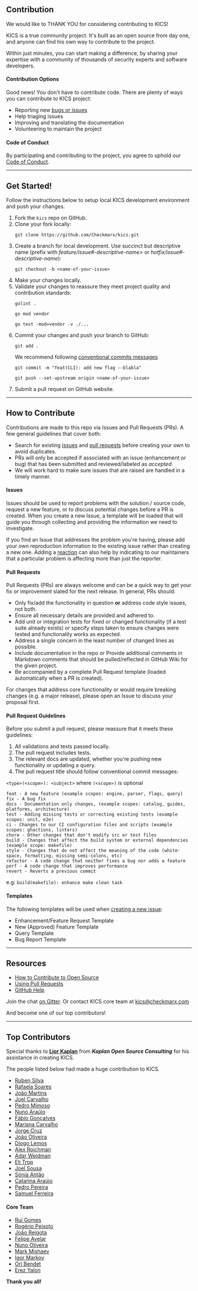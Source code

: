 ## Contribution

We would like to THANK YOU for considering contributing to KICS!

KICS is a true community project. It's built as an open source from day one, and anyone can find his own way to contribute to the project.

Within just minutes, you can start making a difference, by sharing your expertise with a community of thousands of security experts and software developers.

#### Contribution Options

Good news! You don't have to contribute code. There are plenty of ways you can contribute to KICS project:

- Reporting new [bugs or issues](https://github.com/Checkmarx/kics/issues)
- Help triaging issues
- Improving and translating the documentation
- Volunteering to maintain the project

#### Code of Conduct

By participating and contributing to the project, you agree to uphold our [Code of Conduct](code-of-conduct.md).

---

## Get Started!

Follow the instructions below to setup local KICS development environment and push your changes.

1. Fork the `kics` repo on GitHub.
2. Clone your fork locally:
   ```shell
   git clone https://github.com/Checkmarx/kics.git
   ```
3. Create a branch for local development.
Use succinct but descriptive name (prefix with *feature/issue#-descriptive-name>* or *hotfix/issue#-descriptive-name*):
   ```shell
   git checkout -b <name-of-your-issue>
   ```
4. Make your changes locally.
5. Validate your changes to reassure they meet project quality and contribution standards:
   ```shell
   golint .
   ```
   ```shell
   go mod vendor
   ```
   ```shell
   go test -mod=vendor -v ./...
   ```
6. Commit your changes and push your branch to GitHub:
   ```shell
   git add .
   ```
   We recommend following [conventional commits messages](https://www.conventionalcommits.org/en/v1.0.0-beta.2/)
   ```shell
   git commit -m "feat(CLI): add new flag --blabla"
   ```
   ```shell
   git push --set-upstream origin <name-of-your-issue>
   ```
7. Submit a pull request on GitHub website.

---

## How to Contribute

Contributions are made to this repo via Issues and Pull Requests (PRs).  A few general guidelines that cover both:

- Search for existing [issues](https://github.com/Checkmarx/kics/issues) and [pull requests](https://github.com/Checkmarx/kics/pulls) before creating your own to avoid duplicates.
- PRs will only be accepted if associated with an issue (enhancement or bug) that has been submitted and reviewed/labeled as *accepted*.
- We will work hard to make sure issues that are raised are handled in a timely manner.

#### Issues

Issues should be used to report problems with the solution / source code, request a new feature, or to discuss potential changes before a PR is created. When you create a new Issue, a template will be loaded that will guide you through collecting and providing the information we need to investigate.

If you find an Issue that addresses the problem you're having, please add your own reproduction information to the existing issue rather than creating a new one. Adding a [reaction](https://github.blog/2016-03-10-add-reactions-to-pull-requests-issues-and-comments/) can also help by indicating to our maintainers that a particular problem is affecting more than just the reporter.


#### Pull Requests

Pull Requests (PRs) are always welcome and can be a quick way to get your fix or improvement slated for the next release. In general, PRs should:

- Only fix/add the functionality in question **or** address code style issues, not both.
- Ensure all necessary details are provided and adhered to.
- Add unit or integration tests for fixed or changed functionality (if a test suite already exists) or specify steps taken to ensure changes were tested and functionality works as expected.
- Address a single concern in the least number of changed lines as possible.
- Include documentation in the repo or Provide additional comments in Markdown comments that should be pulled/reflected in GitHub Wiki for the given project.
- Be accompanied by a complete Pull Request template (loaded automatically when a PR is created).

For changes that address core functionality or would require breaking changes (e.g. a major release), please open an Issue to discuss your proposal first.

#### Pull Request Guidelines

Before you submit a pull request, please reassure that it meets these guidelines:

1. All validations and tests passed locally.
2. The pull request includes tests.
3. The relevant docs are updated, whether you're pushing new functionality or updating a query.
4. The pull request title should follow conventional commit messages:

`<type>(<scope>): <subject>`
where `(<scope>)` is optional

```
feat - A new feature (example scopes: engine, parser, flags, query)
fix - A bug fix
docs - Documentation only changes, (example scopes: catalog, guides, platforms, architecture)
test - Adding missing tests or correcting existing tests (example scopes: unit, e2e)
ci - Changes to our CI configuration files and scripts (example scopes: ghactions, linters)
chore - Other changes that don't modify src or test files
build - Changes that affect the build system or external dependencies (example scope: makefile)
style - Changes that do not affect the meaning of the code (white-space, formatting, missing semi-colons, etc)
refactor - A code change that neither fixes a bug nor adds a feature
perf - A code change that improves performance
revert - Reverts a previous commit
```

e.g: `build(makefile): enhance make clean task`

#### Templates

The following templates will be used when [creating a new issue](https://github.com/Checkmarx/kics/issues/new/choose):

- Enhancement/Feature Request Template
- New (Approved) Feature Template
- Query Template
- Bug Report Template

---

## Resources

- [How to Contribute to Open Source](https://opensource.guide/how-to-contribute/)
- [Using Pull Requests](https://help.github.com/articles/about-pull-requests/)
- [GitHub Help](https://help.github.com)

Join the chat [on Gitter](https://gitter.im/kics-io/community).
Or contact KICS core team at [kics@checkmarx.com](mailto:kics@checkmarx.com)

And become one of our top contributors!

---

## Top Contributors

Special thanks to  **[Lior Kaplan](https://github.com/kaplanlior)** from **_Kaplan Open Source Consulting_** for his assistance in creating KICS. 

The people listed below had made a huge contribution to KICS.

- [Ruben Silva](https://github.com/Ruben-Silva)
- [Rafaela Soares](https://github.com/rafaela-soares)
- [João Martins](https://github.com/joaomartinscx)
- [Joel Carvalho](https://github.com/joelcarvalhocheckmarx)
- [Pedro Mimoso](https://github.com/pedro-mimoso)
- [Nuno Araújo](https://github.com/NunoAraujoCX)
- [Fábio Gonçalves](https://github.com/fabioGoncalvesCx)
- [Mariana Carvalho](https://github.com/mcarvalhox)
- [Jorge Cruz](https://github.com/jorge-cruz)
- [João Oliveira](https://github.com/JoaoO1998)
- [Diogo Lemos](https://github.com/diogo-lemos)
- [Alex Roichman](https://github.com/Alexaro1cx)
- [Adar Weidman](https://github.com/AdarWeidman)
- [Eli Trop](https://github.com/elit-cx)
- [Joel Sousa](https://github.com/joelsou5a)
- [Sónia Antão](https://github.com/soniantao)
- [Catarina Araújo](https://github.com/cataraujo190)
- [Pedro Pereira](https://github.com/pedropereiraaa)
- [Samuel Ferreira](https://github.com/samuel-ferreira)

#### Core Team

- [Rui Gomes](https://github.com/ruigomescx)
- [Rogério Peixoto](https://github.com/rogeriopeixotocx)
- [João Reigota](https://github.com/joaoReigota1)
- [Felipe Avelar](https://github.com/felipe-avelar)
- [Nuno Oliveira](https://github.com/nunoocx)
- [Mark Mishaev](https://github.com/markmishaevcx)
- [Igor Markov](https://github.com/IgorMarkov)
- [Ori Bendet](https://github.com/oribendetcx)
- [Erez Yalon](https://github.com/erezyalon)


**Thank you all!**


